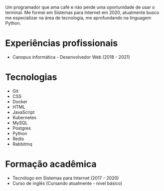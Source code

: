 Um programador que ama café e não perde uma oportunidade de usar o terminal. Me formei em Sistemas para Internet em 2020, atualmente busco me especializar na área de tecnologia, me aprofundando na linguagem Python.

# Experiências profissionais

- Canopus informática - Desenvolvedor Web (2018 - 2021)

# Tecnologias

- Git
- CSS
- Docker
- HTML
- JavaScript
- Kubernetes
- MySQL
- Postgres
- Python
- Redis
- Rabbitmq

# Formação acadêmica

- Tecnólogo em Sistemas para Internet (2017 - 2020)
- Curso de inglês (Cursando atualmente - nível básico)
